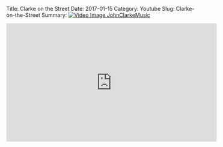 Title: Clarke on the Street
Date: 2017-01-15
Category: Youtube
Slug: Clarke-on-the-Street
Summary: <a href="/Clarke-on-the-Street.html"><img src="https://i.ytimg.com/vi/pMhvmjJcPHY/hqdefault.jpg" alt="Video Image JohnClarkeMusic"></a>

<iframe width="560" height="315" src="https://www.youtube.com/embed/pMhvmjJcPHY" title="YouTube video player" frameborder="0" allow="accelerometer; autoplay; clipboard-write; encrypted-media; gyroscope; picture-in-picture" allowfullscreen></iframe>


